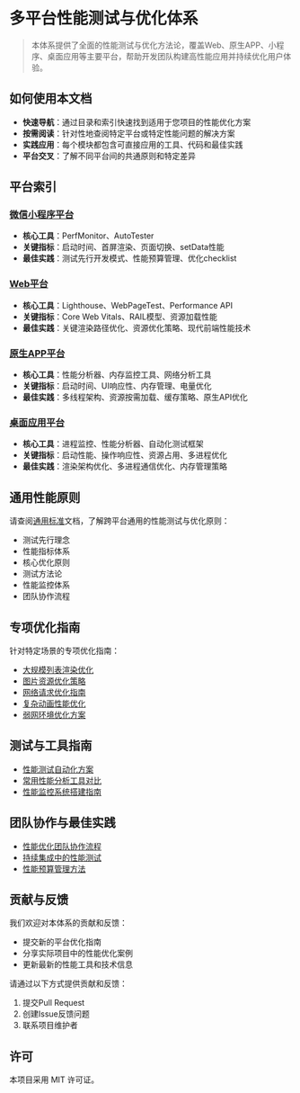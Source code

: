 # 多平台性能测试与优化体系

> 本体系提供了全面的性能测试与优化方法论，覆盖Web、原生APP、小程序、桌面应用等主要平台，帮助开发团队构建高性能应用并持续优化用户体验。

## 如何使用本文档

- **快速导航**：通过目录和索引快速找到适用于您项目的性能优化方案
- **按需阅读**：针对性地查阅特定平台或特定性能问题的解决方案
- **实践应用**：每个模块都包含可直接应用的工具、代码和最佳实践
- **平台交叉**：了解不同平台间的共通原则和特定差异

## 平台索引

### [微信小程序平台](小程序平台/README.md)

- **核心工具**：PerfMonitor、AutoTester
- **关键指标**：启动时间、首屏渲染、页面切换、setData性能
- **最佳实践**：测试先行开发模式、性能预算管理、优化checklist

### [Web平台](Web平台/README.md)

- **核心工具**：Lighthouse、WebPageTest、Performance API
- **关键指标**：Core Web Vitals、RAIL模型、资源加载性能
- **最佳实践**：关键渲染路径优化、资源优化策略、现代前端性能技术

### [原生APP平台](原生APP平台/README.md)

- **核心工具**：性能分析器、内存监控工具、网络分析工具
- **关键指标**：启动时间、UI响应性、内存管理、电量优化
- **最佳实践**：多线程架构、资源按需加载、缓存策略、原生API优化

### [桌面应用平台](桌面应用平台/README.md)

- **核心工具**：进程监控、性能分析器、自动化测试框架
- **关键指标**：启动性能、操作响应性、资源占用、多进程优化
- **最佳实践**：渲染架构优化、多进程通信优化、内存管理策略

## 通用性能原则

请查阅[通用标准](通用标准/README.md)文档，了解跨平台通用的性能测试与优化原则：

- 测试先行理念
- 性能指标体系
- 核心优化原则
- 测试方法论
- 性能监控体系
- 团队协作流程

## 专项优化指南

针对特定场景的专项优化指南：

- [大规模列表渲染优化](平台专项/大规模列表渲染优化.md)
- [图片资源优化策略](平台专项/图片资源优化策略.md)
- [网络请求优化指南](平台专项/网络请求优化指南.md)
- [复杂动画性能优化](平台专项/复杂动画性能优化.md)
- [弱网环境优化方案](平台专项/弱网环境优化方案.md)

## 测试与工具指南

- [性能测试自动化方案](平台专项/性能测试自动化方案.md)
- [常用性能分析工具对比](平台专项/常用性能分析工具对比.md)
- [性能监控系统搭建指南](平台专项/性能监控系统搭建指南.md)

## 团队协作与最佳实践

- [性能优化团队协作流程](通用标准/性能优化团队协作流程.md)
- [持续集成中的性能测试](通用标准/持续集成中的性能测试.md)
- [性能预算管理方法](通用标准/性能预算管理方法.md)

## 贡献与反馈

我们欢迎对本体系的贡献和反馈：

- 提交新的平台优化指南
- 分享实际项目中的性能优化案例
- 更新最新的性能工具和技术信息

请通过以下方式提供贡献和反馈：

1. 提交Pull Request
2. 创建Issue反馈问题
3. 联系项目维护者

## 许可

本项目采用 MIT 许可证。 